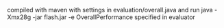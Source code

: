 compiled with maven with settings in evaluation/overall.java and run java -Xmx28g -jar flash.jar -e OverallPerformance specified in evaluator